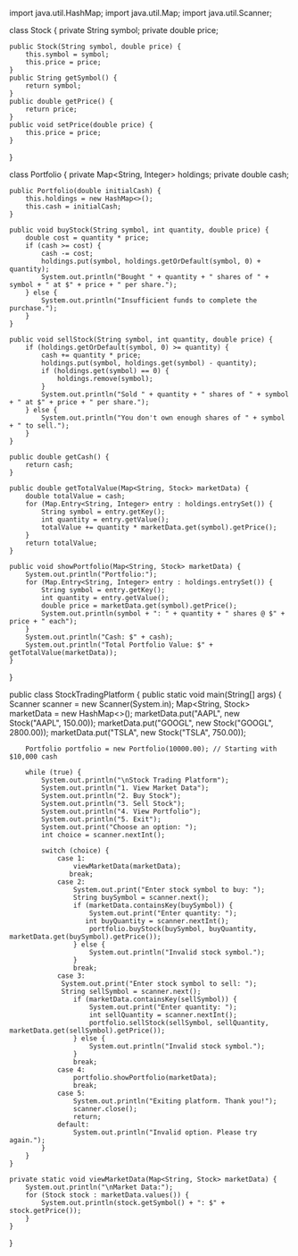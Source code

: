 import java.util.HashMap;
import java.util.Map;
import java.util.Scanner;

class Stock {
    private String symbol;
    private double price;

    public Stock(String symbol, double price) {
        this.symbol = symbol;
        this.price = price;
    }
    public String getSymbol() {
        return symbol;
    }
    public double getPrice() {
        return price;
    }
    public void setPrice(double price) {
        this.price = price;
    }
}

class Portfolio {
    private Map<String, Integer> holdings;
    private double cash;

    public Portfolio(double initialCash) {
        this.holdings = new HashMap<>();
        this.cash = initialCash;
    }

    public void buyStock(String symbol, int quantity, double price) {
        double cost = quantity * price;
        if (cash >= cost) {
            cash -= cost;
            holdings.put(symbol, holdings.getOrDefault(symbol, 0) + quantity);
            System.out.println("Bought " + quantity + " shares of " + symbol + " at $" + price + " per share.");
        } else {
            System.out.println("Insufficient funds to complete the purchase.");
        }
    }

    public void sellStock(String symbol, int quantity, double price) {
        if (holdings.getOrDefault(symbol, 0) >= quantity) {
            cash += quantity * price;
            holdings.put(symbol, holdings.get(symbol) - quantity);
            if (holdings.get(symbol) == 0) {
                holdings.remove(symbol);
            }
            System.out.println("Sold " + quantity + " shares of " + symbol + " at $" + price + " per share.");
        } else {
            System.out.println("You don't own enough shares of " + symbol + " to sell.");
        }
    }

    public double getCash() {
        return cash;
    }

    public double getTotalValue(Map<String, Stock> marketData) {
        double totalValue = cash;
        for (Map.Entry<String, Integer> entry : holdings.entrySet()) {
            String symbol = entry.getKey();
            int quantity = entry.getValue();
            totalValue += quantity * marketData.get(symbol).getPrice();
        }
        return totalValue;
    }

    public void showPortfolio(Map<String, Stock> marketData) {
        System.out.println("Portfolio:");
        for (Map.Entry<String, Integer> entry : holdings.entrySet()) {
            String symbol = entry.getKey();
            int quantity = entry.getValue();
            double price = marketData.get(symbol).getPrice();
            System.out.println(symbol + ": " + quantity + " shares @ $" + price + " each");
        }
        System.out.println("Cash: $" + cash);
        System.out.println("Total Portfolio Value: $" + getTotalValue(marketData));
    }
}

public class StockTradingPlatform {
    public static void main(String[] args) {
        Scanner scanner = new Scanner(System.in);
        Map<String, Stock> marketData = new HashMap<>();
        marketData.put("AAPL", new Stock("AAPL", 150.00));
        marketData.put("GOOGL", new Stock("GOOGL", 2800.00));
        marketData.put("TSLA", new Stock("TSLA", 750.00));

        Portfolio portfolio = new Portfolio(10000.00); // Starting with $10,000 cash

        while (true) {
            System.out.println("\nStock Trading Platform");
            System.out.println("1. View Market Data");
            System.out.println("2. Buy Stock");
            System.out.println("3. Sell Stock");
            System.out.println("4. View Portfolio");
            System.out.println("5. Exit");
            System.out.print("Choose an option: ");
            int choice = scanner.nextInt();

            switch (choice) {
                case 1:
                    viewMarketData(marketData);
                   break;
                case 2:
                    System.out.print("Enter stock symbol to buy: ");
                    String buySymbol = scanner.next();
                    if (marketData.containsKey(buySymbol)) {
                        System.out.print("Enter quantity: ");
                       int buyQuantity = scanner.nextInt();
                        portfolio.buyStock(buySymbol, buyQuantity, marketData.get(buySymbol).getPrice());
                    } else {
                        System.out.println("Invalid stock symbol.");
                    }
                    break;
                case 3:
                 System.out.print("Enter stock symbol to sell: ");
                 String sellSymbol = scanner.next();
                    if (marketData.containsKey(sellSymbol)) {
                        System.out.print("Enter quantity: ");
                        int sellQuantity = scanner.nextInt();
                        portfolio.sellStock(sellSymbol, sellQuantity, marketData.get(sellSymbol).getPrice());
                    } else {
                        System.out.println("Invalid stock symbol.");
                    }
                    break;
                case 4:
                    portfolio.showPortfolio(marketData);
                    break;
                case 5:
                    System.out.println("Exiting platform. Thank you!");
                    scanner.close();
                    return;
                default:
                    System.out.println("Invalid option. Please try again.");
            }
        }
    }

    private static void viewMarketData(Map<String, Stock> marketData) {
        System.out.println("\nMarket Data:");
        for (Stock stock : marketData.values()) {
            System.out.println(stock.getSymbol() + ": $" + stock.getPrice());
        }
    }
}
